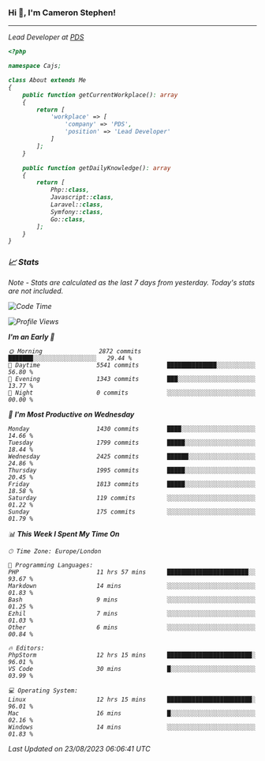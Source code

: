 ### Hi 👋, I'm Cameron Stephen!
<hr>
<p><em>Lead Developer at <a href="https://prindatasolutions.co.uk">PDS</a></p>


```php
<?php

namespace Cajs;

class About extends Me
{
    public function getCurrentWorkplace(): array
    {
        return [
            'workplace' => [
                'company' => 'PDS',
                'position' => 'Lead Developer'
            ]
        ];
    }

    public function getDailyKnowledge(): array
    {
        return [
            Php::class,
            Javascript::class,
            Laravel::class,
            Symfony::class,
            Go::class,
        ];
    }
}
```

### 📈 Stats
<p><em>Note - Stats are calculated as the last 7 days from yesterday. Today's stats are not included.</em></p>


<!--START_SECTION:waka-->
![Code Time](http://img.shields.io/badge/Code%20Time-3%2C504%20hrs%2033%20mins-blue)

![Profile Views](http://img.shields.io/badge/Profile%20Views-0-blue)

**I'm an Early 🐤** 

```text
🌞 Morning                2872 commits        ███████░░░░░░░░░░░░░░░░░░   29.44 % 
🌆 Daytime                5541 commits        ██████████████░░░░░░░░░░░   56.80 % 
🌃 Evening                1343 commits        ███░░░░░░░░░░░░░░░░░░░░░░   13.77 % 
🌙 Night                  0 commits           ░░░░░░░░░░░░░░░░░░░░░░░░░   00.00 % 
```
📅 **I'm Most Productive on Wednesday** 

```text
Monday                   1430 commits        ████░░░░░░░░░░░░░░░░░░░░░   14.66 % 
Tuesday                  1799 commits        █████░░░░░░░░░░░░░░░░░░░░   18.44 % 
Wednesday                2425 commits        ██████░░░░░░░░░░░░░░░░░░░   24.86 % 
Thursday                 1995 commits        █████░░░░░░░░░░░░░░░░░░░░   20.45 % 
Friday                   1813 commits        █████░░░░░░░░░░░░░░░░░░░░   18.58 % 
Saturday                 119 commits         ░░░░░░░░░░░░░░░░░░░░░░░░░   01.22 % 
Sunday                   175 commits         ░░░░░░░░░░░░░░░░░░░░░░░░░   01.79 % 
```


📊 **This Week I Spent My Time On** 

```text
🕑︎ Time Zone: Europe/London

💬 Programming Languages: 
PHP                      11 hrs 57 mins      ███████████████████████░░   93.67 % 
Markdown                 14 mins             ░░░░░░░░░░░░░░░░░░░░░░░░░   01.83 % 
Bash                     9 mins              ░░░░░░░░░░░░░░░░░░░░░░░░░   01.25 % 
Ezhil                    7 mins              ░░░░░░░░░░░░░░░░░░░░░░░░░   01.03 % 
Other                    6 mins              ░░░░░░░░░░░░░░░░░░░░░░░░░   00.84 % 

🔥 Editors: 
PhpStorm                 12 hrs 15 mins      ████████████████████████░   96.01 % 
VS Code                  30 mins             █░░░░░░░░░░░░░░░░░░░░░░░░   03.99 % 

💻 Operating System: 
Linux                    12 hrs 15 mins      ████████████████████████░   96.01 % 
Mac                      16 mins             █░░░░░░░░░░░░░░░░░░░░░░░░   02.16 % 
Windows                  14 mins             ░░░░░░░░░░░░░░░░░░░░░░░░░   01.83 % 
```


 Last Updated on 23/08/2023 06:06:41 UTC
<!--END_SECTION:waka-->
